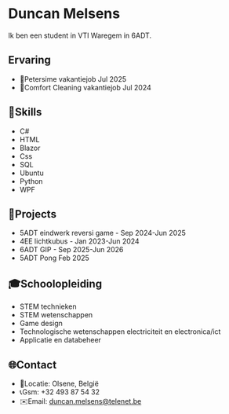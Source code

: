 # Duncan Melsens
Ik ben een student in VTI Waregem in 6ADT.
## Ervaring
- 🐣Petersime vakantiejob Jul 2025
- 🧹Comfort Cleaning vakantiejob Jul 2024
## 🧠Skills
- C#
- HTML
- Blazor
- Css
- SQL
- Ubuntu
- Python
- WPF
## 🎯Projects
- 5ADT eindwerk reversi game - Sep 2024-Jun 2025
- 4EE lichtkubus - Jan 2023-Jun 2024
- 6ADT GIP - Sep 2025-Jun 2026
- 5ADT Pong Feb 2025
## 🎓Schoolopleiding
- STEM technieken
- STEM wetenschappen
- Game design
- Technologische wetenschappen electriciteit en electronica/ict
- Applicatie en databeheer
## 🌐Contact
- 📍Locatie: Olsene, België
- 📞Gsm: +32 493 87 54 32
- ✉️Email: duncan.melsens@telenet.be

